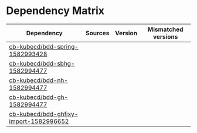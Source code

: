 # Dependency Matrix

Dependency | Sources | Version | Mismatched versions
---------- | ------- | ------- | -------------------
[cb-kubecd/bdd-spring-1582993428](https://github.com/cb-kubecd/bdd-spring-1582993428.git) |  | []() | 
[cb-kubecd/bdd-sbhg-1582994477](https://github.com/cb-kubecd/bdd-sbhg-1582994477.git) |  | []() | 
[cb-kubecd/bdd-nh-1582994477](https://github.com/cb-kubecd/bdd-nh-1582994477.git) |  | []() | 
[cb-kubecd/bdd-gh-1582994477](https://github.com/cb-kubecd/bdd-gh-1582994477.git) |  | []() | 
[cb-kubecd/bdd-ghfjxy-import-1582996652](https://github.com/cb-kubecd/bdd-ghfjxy-import-1582996652.git) |  | []() | 
